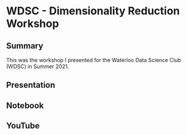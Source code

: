 # WDSC - Dimensionality Reduction Workshop

## Summary

This was the workshop I presented for the Waterloo Data Science Club (WDSC) in Summer 2021. 

## Presentation


## Notebook


## YouTube
